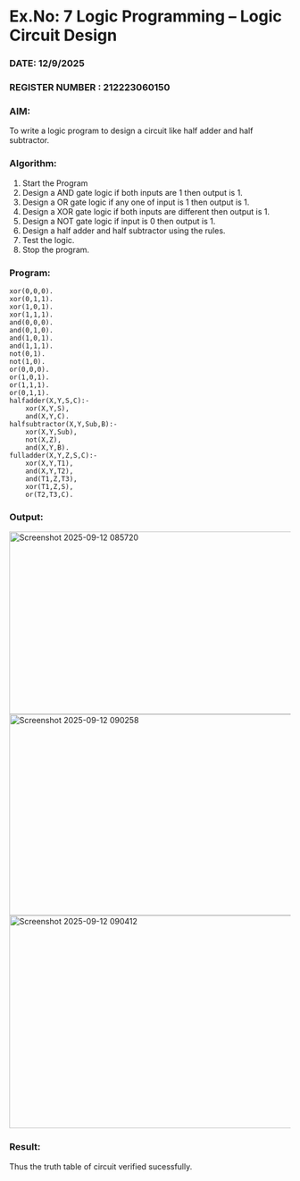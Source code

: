 # Ex.No: 7  Logic Programming –  Logic Circuit Design
### DATE: 12/9/2025                                                                           
### REGISTER NUMBER : 212223060150
### AIM: 
To write a logic program to design a circuit like half adder and half subtractor.
###  Algorithm:
1. Start the Program
2. Design a AND gate logic if both inputs are 1 then output is 1.
3. Design a OR gate logic if any one of input is 1 then output is 1.
4. Design a XOR gate logic if both inputs are different then output is 1.
5. Design a NOT gate logic if input is 0 then output is 1.
6. Design a half adder and half subtractor using the rules.
7. Test the logic.
8. Stop the program.

### Program:
```
xor(0,0,0).
xor(0,1,1).
xor(1,0,1).
xor(1,1,1).
and(0,0,0).
and(0,1,0).
and(1,0,1).
and(1,1,1).
not(0,1).
not(1,0).
or(0,0,0).
or(1,0,1).
or(1,1,1).
or(0,1,1).
halfadder(X,Y,S,C):-
    xor(X,Y,S),
    and(X,Y,C).
halfsubtractor(X,Y,Sub,B):-
    xor(X,Y,Sub),
    not(X,Z),
    and(X,Y,B).
fulladder(X,Y,Z,S,C):-
    xor(X,Y,T1),
    and(X,Y,T2),
    and(T1,Z,T3),
    xor(T1,Z,S),
    or(T2,T3,C).
```





### Output:

<img width="951" height="327" alt="Screenshot 2025-09-12 085720" src="https://github.com/user-attachments/assets/884e9f1c-78b2-47a7-9747-d5707523cb3a" />
<img width="958" height="360" alt="Screenshot 2025-09-12 090258" src="https://github.com/user-attachments/assets/38cb90ac-5710-4a52-ba3f-857d0943847e" />
<img width="957" height="381" alt="Screenshot 2025-09-12 090412" src="https://github.com/user-attachments/assets/ae57f0fa-72e5-495b-846b-43f26f069972" />



### Result:
Thus the truth table of circuit verified sucessfully.
